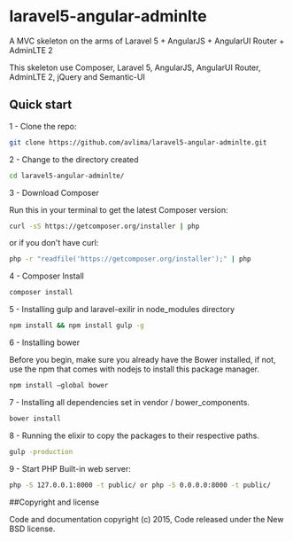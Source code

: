 # laravel5-angular-adminlte
A MVC skeleton on the arms of Laravel 5 + AngularJS + AngularUI Router + AdminLTE 2

This skeleton use Composer, Laravel 5, AngularJS, AngularUI Router, AdminLTE 2, jQuery and Semantic-UI

## Quick start

1 - Clone the repo:

```bash
git clone https://github.com/avlima/laravel5-angular-adminlte.git
```

2 - Change to the directory created

```bash
cd laravel5-angular-adminlte/
```

3 - Download Composer

Run this in your terminal to get the latest Composer version:

```bash
curl -sS https://getcomposer.org/installer | php
```

or if you don't have curl:

```bash
php -r "readfile('https://getcomposer.org/installer');" | php
```

4 - Composer Install

```bash
composer install
```

5 - Installing gulp and laravel-exilir in node_modules directory

```bash
npm install && npm install gulp -g
```

6 - Installing bower

Before you begin, make sure you already have the Bower installed, if not, use the npm that comes with nodejs to install this package manager.

```bash
npm install –global bower
```

7 - Installing all dependencies set in vendor / bower_components.

```bash
bower install
```

8 - Running the elixir to copy the packages to their respective paths.

```bash
gulp -production
```

9 - Start PHP Built-in web server:

```bash
php -S 127.0.0.1:8000 -t public/ or php -S 0.0.0.0:8000 -t public/
```

##Copyright and license

Code and documentation copyright (c) 2015, Code released under the New BSD license.